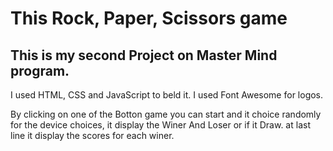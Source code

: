 # This Rock, Paper, Scissors game

## This is my second Project on Master Mind program.

I used HTML, CSS and JavaScript to beld it.
I used Font Awesome for logos.

By clicking on one of the Botton game you can start and it choice randomly for the device choices, it display the Winer And Loser or if it Draw. at last line it display the scores for each winer.

